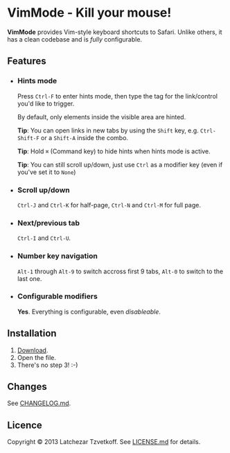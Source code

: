 # VimMode - Kill your mouse!

__VimMode__ provides Vim-style keyboard shortcuts to Safari.
Unlike others, it has a clean codebase and is _fully_ configurable.

## Features

* ### Hints mode
  Press `Ctrl-F` to enter hints mode, then type the tag for the link/control you'd like to trigger.

  By default, only elements inside the visible area are hinted.

  __Tip__: You can open links in new tabs by using the `Shift` key, e.g. `Ctrl-Shift-F` or a `Shift-A` inside the combo.

  __Tip__: Hold `⌘` (Command key) to hide hints when hints mode is active.

  __Tip__: You can still scroll up/down, just use `Ctrl` as a modifier key (even if you've set it to `None`)

* ### Scroll up/down
  `Ctrl-J` and `Ctrl-K` for half-page, `Ctrl-N` and `Ctrl-M` for full page.

* ### Next/previous tab
  `Ctrl-I` and `Ctrl-U`.

* ### Number key navigation
  `Alt-1` through `Alt-9` to switch accross first 9 tabs, `Alt-0` to switch to the last one.

* ### Configurable modifiers
  __Yes__. Everything is configurable, even _disableable_.

## Installation
1. [Download](http://tzvetkoff.net/vimmode/dl/1.4/vimmode.safariextz).
2. Open the file.
3. There's no step 3! :-)

## Changes
See [CHANGELOG.md](CHANGELOG.md).

## Licence
Copyright © 2013 Latchezar Tzvetkoff. See [LICENSE.md](LICENSE.md) for details.

